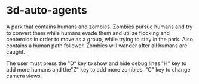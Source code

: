 # 3d-auto-agents
A park that contains humans and zombies. Zombies pursue humans and try to convert them while humans evade them and utilize flocking and centeroids in order to move as
a group, while trying to stay in the park. Also contains a human path follower.
Zombies will wander after all humans are caught.

The user must press the "D" key to show and hide debug lines."H" key to add more humans and the"Z" key to add more zombies. "C" key to change camera views.
